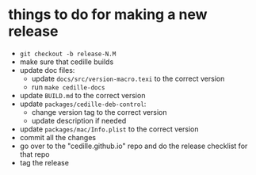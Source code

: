 # things to do for making a new release
 - `git checkout -b release-N.M`
 - make sure that cedille builds
 - update doc files:
   - update `docs/src/version-macro.texi` to the correct version
   - run `make cedille-docs`
 - update `BUILD.md` to the correct version
 - update `packages/cedille-deb-control`:
   - change version tag to the correct version
   - update description if needed
 - update `packages/mac/Info.plist` to the correct version
 - commit all the changes
 - go over to the "cedille.github.io" repo and do the release checklist for that repo
 - tag the release
